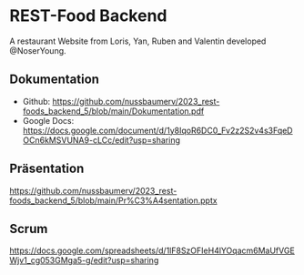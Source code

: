 # REST-Food Backend
A restaurant Website from Loris, Yan, Ruben and Valentin developed @NoserYoung.
## Dokumentation
- Github: https://github.com/nussbaumerv/2023_rest-foods_backend_5/blob/main/Dokumentation.pdf
- Google Docs: https://docs.google.com/document/d/1y8IqoR6DC0_Fv2z2S2v4s3FqeDOCn6kMSVUNA9-cLCc/edit?usp=sharing
## Präsentation
https://github.com/nussbaumerv/2023_rest-foods_backend_5/blob/main/Pr%C3%A4sentation.pptx
## Scrum
https://docs.google.com/spreadsheets/d/1lF8SzOFIeH4lYOqacm6MaUfVGEWjv1_cg053GMga5-g/edit?usp=sharing

